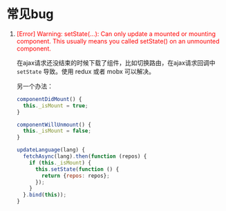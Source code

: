 # 常见bug

1. <p style="color:red;">[Error] Warning: setState(...): Can only update a mounted or mounting component. This usually means you called setState() on an unmounted component.</p>

    在ajax请求还没结束的时候下载了组件，比如切换路由，在ajax请求回调中 `setState` 导致。使用 redux 或者 mobx 可以解决。

    另一个办法：

    ```jsx
    componentDidMount() {
      this._isMount = true;
    }

    componentWillUnmount() {
      this._isMount = false;
    }

    updateLanguage(lang) {
      fetchAsync(lang).then(function (repos) {
        if (this._isMount) {
          this.setState(function () {
            return {repos: repos};
          });
        }
      }.bind(this));
    }
    ```
